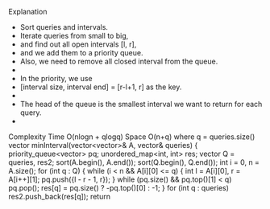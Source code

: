 Explanation
* Sort queries and intervals.
* Iterate queries from small to big,
* and find out all open intervals [l, r],
* and we add them to a priority queue.
* Also, we need to remove all closed interval from the queue.
*
* In the priority, we use
* [interval size, interval end] = [r-l+1, r] as the key.
*
* The head of the queue is the smallest interval we want to return for each query.
*
Complexity
Time O(nlogn + qlogq)
Space O(n+q)
where q = queries.size()
​
vector<int> minInterval(vector<vector<int>>& A, vector<int>& queries) {
priority_queue<vector<int>> pq;
unordered_map<int, int> res;
vector<int> Q = queries, res2;
sort(A.begin(), A.end());
sort(Q.begin(), Q.end());
int i = 0, n = A.size();
for (int q : Q) {
while (i < n && A[i][0] <= q) {
int l = A[i][0], r = A[i++][1];
pq.push({l - r - 1, r});
}
while (pq.size() && pq.top()[1] < q)
pq.pop();
res[q] = pq.size() ? -pq.top()[0] : -1;
}
for (int q : queries)
res2.push_back(res[q]);
return